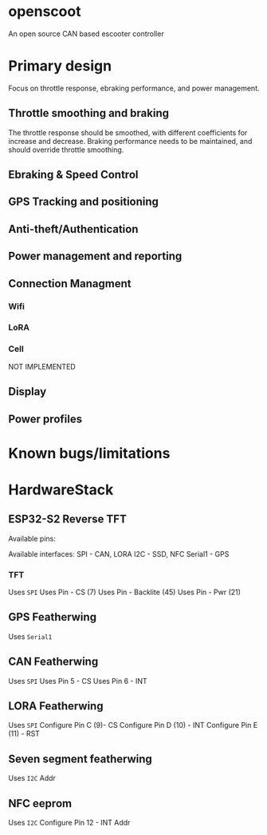 # openscoot
An open source CAN based escooter controller

# Primary design
Focus on throttle response, ebraking performance, and power management.

## Throttle smoothing and braking
The throttle response should be smoothed, with different coefficients for increase and decrease.
Braking performance needs to be maintained, and should override throttle smoothing.

## Ebraking & Speed Control


## GPS Tracking and positioning

## Anti-theft/Authentication

## Power management and reporting

## Connection Managment

### Wifi

### LoRA

### Cell
NOT IMPLEMENTED

## Display

## Power profiles

# Known bugs/limitations

# HardwareStack

## ESP32-S2 Reverse TFT
Available pins:

Available interfaces:
SPI - CAN, LORA
I2C - SSD, NFC
Serial1 - GPS
### TFT
Uses `SPI`
Uses Pin - CS (7)
Uses Pin - Backlite (45) 
Uses Pin - Pwr (21)

## GPS Featherwing
Uses `Serial1`

## CAN Featherwing
Uses `SPI`
Uses Pin 5 - CS
Uses Pin 6 - INT

## LORA Featherwing
Uses `SPI`
Configure Pin C (9)- CS
Configure Pin D (10) - INT
Configure Pin E (11) - RST

## Seven segment featherwing
Uses `I2C`
Addr

## NFC eeprom
Uses `I2C`
Configure Pin 12 - INT
Addr